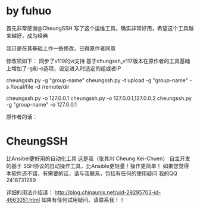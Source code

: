 # by fuhuo
首先非常感谢@CheungSSH 写了这个运维工具，确实非常好用，希望这个工具越来越好，成为经典

我只是在其基础上作一些修改，已得原作者同意

修改项如下：
同步了v119的vi支持
基于chungssh_v117版本在原作者的工具基础上增加了-g和-o选项，设定进入时选定的组或者IP

cheungssh.py -g "group-name"
cheungssh.py -t upload -g "group-name" -s /local/file  -d /remote/dir



cheungssh.py -o 127.0.0.1
cheungssh.py -o 127.0.0.1,127.0.0.2
cheungssh.py -g "group-name" -o 127.0.0.1


原作者的话：

# CheungSSH
比Ansibel更好用的自动化工具
这是我（张其川 Cheung Kei-Chuen） 自主开发的基于 SSH协议的自动操作工具，比Ansible更轻量！操作更简单！
如果您觉得本软件还不错，有需要的话，请与我联系，包括有任何的使用疑问
我的QQ   2418731289

详细的用法介绍请： http://blog.chinaunix.net/uid-29295703-id-4663051.html
如果有任何试用疑问，请联系我！！
